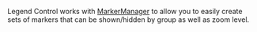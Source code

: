 Legend Control works with <a href='http://gmaps-utility-library-dev.googlecode.com/svn/trunk/markermanager/src/markermanager.js'>MarkerManager</a> to allow you to easily create sets of markers that can be shown/hidden by group as well as zoom level.